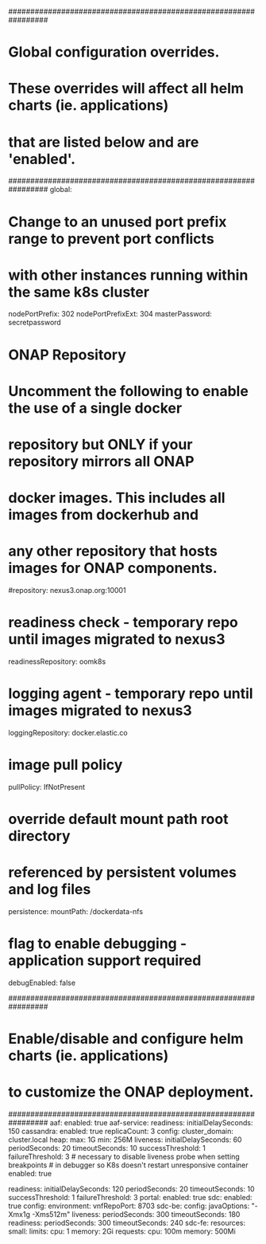 #################################################################
# Global configuration overrides.
#
# These overrides will affect all helm charts (ie. applications)
# that are listed below and are 'enabled'.
#################################################################
global:
  # Change to an unused port prefix range to prevent port conflicts
  # with other instances running within the same k8s cluster
  nodePortPrefix: 302
  nodePortPrefixExt: 304
  masterPassword: secretpassword
  # ONAP Repository
  # Uncomment the following to enable the use of a single docker
  # repository but ONLY if your repository mirrors all ONAP
  # docker images. This includes all images from dockerhub and
  # any other repository that hosts images for ONAP components.
  #repository: nexus3.onap.org:10001
 
  # readiness check - temporary repo until images migrated to nexus3
  readinessRepository: oomk8s
  # logging agent - temporary repo until images migrated to nexus3
  loggingRepository: docker.elastic.co
 
  # image pull policy
  pullPolicy: IfNotPresent
 
  # override default mount path root directory
  # referenced by persistent volumes and log files
  persistence:
    mountPath: /dockerdata-nfs
 
  # flag to enable debugging - application support required
  debugEnabled: false
 
#################################################################
# Enable/disable and configure helm charts (ie. applications)
# to customize the ONAP deployment.
#################################################################
aaf:
  enabled: true
  aaf-service:
    readiness:
      initialDelaySeconds: 150
cassandra:
  enabled: true
  replicaCount: 3
  config:
    cluster_domain: cluster.local
    heap:
      max: 1G
      min: 256M
  liveness:
    initialDelaySeconds: 60
    periodSeconds: 20
    timeoutSeconds: 10
    successThreshold: 1
    failureThreshold: 3
    # necessary to disable liveness probe when setting breakpoints
    # in debugger so K8s doesn't restart unresponsive container
    enabled: true
 
  readiness:
    initialDelaySeconds: 120
    periodSeconds: 20
    timeoutSeconds: 10
    successThreshold: 1
    failureThreshold: 3
portal:
  enabled: true
sdc:
  enabled: true
  config:
    environment:
      vnfRepoPort: 8703
  sdc-be:
    config:
      javaOptions: "-Xmx1g -Xms512m"
    liveness:
      periodSeconds: 300
      timeoutSeconds: 180
    readiness:
      periodSeconds: 300
      timeoutSeconds: 240
  sdc-fe:
    resources:
      small:
        limits:
          cpu: 1
          memory: 2Gi
        requests:
          cpu: 100m
          memory: 500Mi
